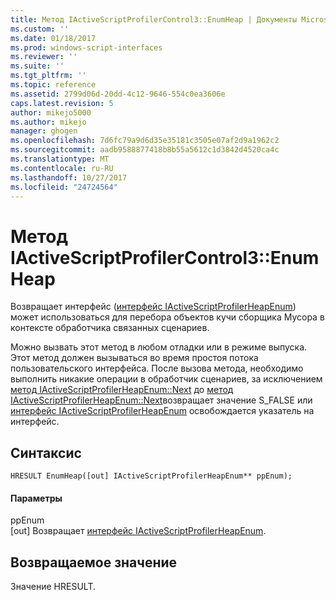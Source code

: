 ```yaml
---
title: Метод IActiveScriptProfilerControl3::EnumHeap | Документы Microsoft
ms.custom: ''
ms.date: 01/18/2017
ms.prod: windows-script-interfaces
ms.reviewer: ''
ms.suite: ''
ms.tgt_pltfrm: ''
ms.topic: reference
ms.assetid: 2799d06d-20dd-4c12-9646-554c0ea3606e
caps.latest.revision: 5
author: mikejo5000
ms.author: mikejo
manager: ghogen
ms.openlocfilehash: 7d6fc79a9d6d35e35181c3505e07af2d9a1962c2
ms.sourcegitcommit: aadb9588877418b8b55a5612c1d3842d4520ca4c
ms.translationtype: MT
ms.contentlocale: ru-RU
ms.lasthandoff: 10/27/2017
ms.locfileid: "24724564"
---
```

# <a name="iactivescriptprofilercontrol3enumheap-method"></a>Метод IActiveScriptProfilerControl3::EnumHeap
Возвращает интерфейс ([интерфейс IActiveScriptProfilerHeapEnum](../../winscript/reference/iactivescriptprofilerheapenum-interface.md)) может использоваться для перебора объектов кучи сборщика Мусора в контексте обработчика связанных сценариев.  
  
 Можно вызвать этот метод в любом отладки или в режиме выпуска. Этот метод должен вызываться во время простоя потока пользовательского интерфейса. После вызова метода, необходимо выполнить никакие операции в обработчик сценариев, за исключением [метод IActiveScriptProfilerHeapEnum::Next](../../winscript/reference/iactivescriptprofilerheapenum-next-method.md) до [метод IActiveScriptProfilerHeapEnum::Next](../../winscript/reference/iactivescriptprofilerheapenum-next-method.md)возвращает значение S_FALSE или [интерфейс IActiveScriptProfilerHeapEnum](../../winscript/reference/iactivescriptprofilerheapenum-interface.md) освобождается указатель на интерфейс.  
  
## <a name="syntax"></a>Синтаксис  
  
```  
HRESULT EnumHeap([out] IActiveScriptProfilerHeapEnum** ppEnum);  
```  
  
#### <a name="parameters"></a>Параметры  
 ppEnum  
 [out] Возвращает [интерфейс IActiveScriptProfilerHeapEnum](../../winscript/reference/iactivescriptprofilerheapenum-interface.md).  
  
## <a name="return-value"></a>Возвращаемое значение  
 Значение HRESULT.